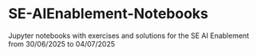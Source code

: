 # SE-AIEnablement-Notebooks
Jupyter notebooks with exercises and solutions for the SE AI Enablement from 30/06/2025 to 04/07/2025  
